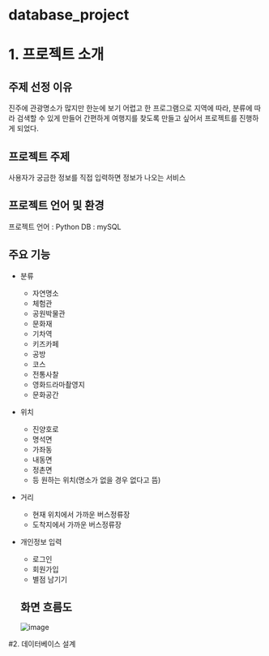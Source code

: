 # database_project

# 1. 프로젝트 소개

## 주제 선정 이유
진주에 관광명소가 많지만 한눈에 보기 어렵고 한 프로그램으로 지역에 따라, 분류에 따라 검색할 수 있게 만들어 간편하게 여행지를 찾도록 만들고 싶어서 프로젝트를 진행하게 되었다.

## 프로젝트 주제
사용자가 궁금한 정보를 직접 입력하면 정보가 나오는 서비스

## 프로젝트 언어 및 환경
프로젝트 언어 : Python     DB : mySQL

## 주요 기능
* 분류
  * 자연명소
  * 체험관
  * 공원박물관
  * 문화재
  * 기차역
  * 키즈카페
  * 공방
  * 코스
  * 전통사찰
  * 영화드라마촬영지
  * 문화공간
* 위치
  * 진양호로
  * 명석면
  * 가좌동
  * 내동면
  * 정촌면
  * 등 원하는 위치(명소가 없을 경우 없다고 뜸)
* 거리
  * 현재 위치에서 가까운 버스정류장
  * 도착지에서 가까운 버스정류장
* 개인정보 입력
  * 로그인
  * 회원가입
  * 별점 남기기
  
  ## 화면 흐름도
  ![image](https://user-images.githubusercontent.com/109015772/211317375-6e171973-d9c0-40e0-8be4-915bc1484a32.png)


#2. 데이터베이스 설계
 



